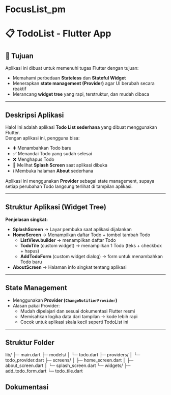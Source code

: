 # FocusList_pm

# 📋 TodoList - Flutter App

## 🎯 Tujuan
Aplikasi ini dibuat untuk memenuhi tugas Flutter dengan tujuan:

- Memahami perbedaan **Stateless** dan **Stateful Widget**
- Menerapkan **state management (Provider)** agar UI berubah secara reaktif
- Merancang **widget tree** yang rapi, terstruktur, dan mudah dibaca

---

## Deskripsi Aplikasi
Halo! 
Ini adalah aplikasi **Todo List sederhana** yang dibuat menggunakan Flutter.  
Dengan aplikasi ini, pengguna bisa:

- ➕ Menambahkan Todo baru  
- ✅ Menandai Todo yang sudah selesai  
- ❌ Menghapus Todo  
- 👋 Melihat **Splash Screen** saat aplikasi dibuka  
- ℹ️ Membuka halaman **About** sederhana  

Aplikasi ini menggunakan **Provider** sebagai state management, supaya setiap perubahan Todo langsung terlihat di tampilan aplikasi.

---

## Struktur Aplikasi (Widget Tree)

**Penjelasan singkat:**

- **SplashScreen** → Layar pembuka saat aplikasi dijalankan  
- **HomeScreen** → Menampilkan daftar Todo + tombol tambah Todo  
  - **ListView.builder** → menampilkan daftar Todo  
  - **TodoTile** (custom widget) → menampilkan 1 Todo (teks + checkbox + hapus)  
  - **AddTodoForm** (custom widget dialog) → form untuk menambahkan Todo baru  
- **AboutScreen** → Halaman info singkat tentang aplikasi  

---

## State Management
- Menggunakan **Provider (`ChangeNotifierProvider`)**  
- Alasan pakai Provider:
  - Mudah dipelajari dan sesuai dokumentasi Flutter resmi  
  - Memisahkan logika data dari tampilan → kode lebih rapi  
  - Cocok untuk aplikasi skala kecil seperti TodoList ini  

---

## Struktur Folder
lib/
├─ main.dart
├─ models/
│ └─ todo.dart
├─ providers/
│ └─ todo_provider.dart
├─ screens/
│ ├─ home_screen.dart
│ ├─ about_screen.dart
│ └─ splash_screen.dart
└─ widgets/
├─ add_todo_form.dart
└─ todo_tile.dart

## Dokumentasi 


